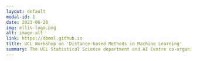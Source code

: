 ```yaml
---
layout: default
modal-id: 1
date: 2023-06-28
img: ellis-logo.png
alt: image-alt
link: https://dbmml.github.io
title: UCL Workshop on 'Distance-based Methods in Machine Learning'
summary: The UCL Statistical Science department and AI Centre co-organised a workshop on 'Distance-based methods in machine learning'. The workshop welcomed researchers from across the UK and Europe and covered topics including optimal transport, hypothesis testing, generalised Bayes and more.
---
```




